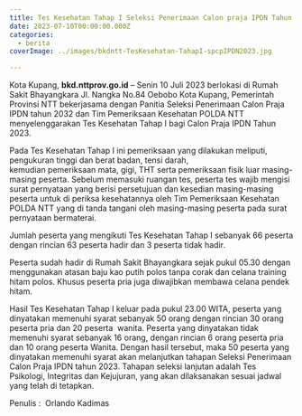 ```yaml
---
title: Tes Kesehatan Tahap I Seleksi Penerimaan Calon praja IPDN Tahun 2023
date: 2023-07-10T00:00:00.000Z
categories:
  - berita
coverImage: ../images/bkdntt-TesKesehatan-TahapI-spcpIPDN2023.jpg

---
```


Kota Kupang, **bkd.nttprov.go.id** – Senin 10 Juli 2023 berlokasi di Rumah Sakit Bhayangkara Jl. Nangka No.84 Oebobo Kota Kupang, Pemerintah Provinsi NTT bekerjasama dengan Panitia Seleksi Penerimaan Calon Praja IPDN tahun 2032 dan Tim Pemeriksaan Kesehatan POLDA NTT menyelenggarakan Tes Kesehatan Tahap I bagi Calon Praja IPDN Tahun 2023.

Pada Tes Kesehatan Tahap I ini pemeriksaan yang dilakukan meliputi, pengukuran tinggi dan berat badan, tensi darah, kemudian pemeriksaan mata, gigi, THT serta pemeriksaan fisik luar masing-masing peserta. Sebelum memasuki ruangan tes, peserta tes wajib mengisi surat pernyataan yang berisi persetujuan dan kesedian masing-masing peserta untuk di periksa kesehatannya oleh Tim Pemeriksaan Kesehatan POLDA NTT yang di tanda tangani oleh masing-masing peserta pada surat pernyataan bermaterai.

Jumlah peserta yang mengikuti Tes Kesehatan Tahap I sebanyak 66 peserta dengan rincian 63 peserta hadir dan 3 peserta tidak hadir.

Peserta sudah hadir di Rumah Sakit Bhayangkara sejak pukul 05.30 dengan menggunakan atasan baju kao putih polos tanpa corak dan celana training hitam polos. Khusus peserta pria juga diwajibkan membawa celana pendek hitam.

Hasil Tes Kesehatan Tahap I keluar pada pukul 23.00 WITA, peserta yang dinyatakan memenuhi syarat sebanyak 50 orang dengan rincian 30 orang peserta pria dan 20 peserta  wanita. Peserta yang dinyatakan tidak memenuhi syarat sebanyak 16 orang, dengan rincian 6 orang peserta pria dan 10 orang peserta Wanita. Dengan hasil tersebut, maka 50 peserta yang dinyatakan memenuhi syarat akan melanjutkan tahapan Seleksi Penerimaan Calon Praja IPDN tahun 2023. Tahapan seleksi lanjutan adalah Tes Psikologi, Integritas dan Kejujuran, yang akan dilaksanakan sesuai jadwal yang telah di tetapkan.

Penulis :  Orlando Kadimas
